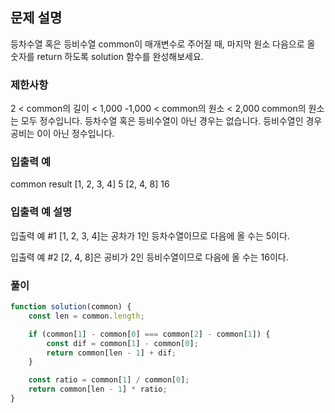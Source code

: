 ## 문제 설명

등차수열 혹은 등비수열 common이 매개변수로 주어질 때, 마지막 원소 다음으로 올 숫자를 return 하도록 solution 함수를 완성해보세요.

### 제한사항

2 < common의 길이 < 1,000
-1,000 < common의 원소 < 2,000
common의 원소는 모두 정수입니다.
등차수열 혹은 등비수열이 아닌 경우는 없습니다.
등비수열인 경우 공비는 0이 아닌 정수입니다.

### 입출력 예

common result
[1, 2, 3, 4] 5
[2, 4, 8] 16

### 입출력 예 설명

입출력 예 #1
[1, 2, 3, 4]는 공차가 1인 등차수열이므로 다음에 올 수는 5이다.

입출력 예 #2
[2, 4, 8]은 공비가 2인 등비수열이므로 다음에 올 수는 16이다.

### 풀이

```javaScript
function solution(common) {
    const len = common.length;

    if (common[1] - common[0] === common[2] - common[1]) {
        const dif = common[1] - common[0];
        return common[len - 1] + dif;
    }

    const ratio = common[1] / common[0];
    return common[len - 1] * ratio;
}
```
